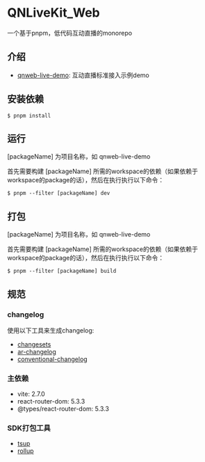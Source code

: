# QNLiveKit_Web

一个基于pnpm，低代码互动直播的monorepo

## 介绍

* [qnweb-live-demo](./packages/qnweb-live-demo/README.md): 互动直播标准接入示例demo

## 安装依赖

```shell
$ pnpm install
```

## 运行

[packageName] 为项目名称，如 qnweb-live-demo

首先需要构建 [packageName] 所需的workspace的依赖（如果依赖于workspace的package的话），然后在执行执行以下命令：

```shell
$ pnpm --filter [packageName] dev
```

## 打包

[packageName] 为项目名称，如 qnweb-live-demo

首先需要构建 [packageName] 所需的workspace的依赖（如果依赖于workspace的package的话），然后在执行执行以下命令：

```shell
$ pnpm --filter [packageName] build
```

## 规范

### changelog

使用以下工具来生成changelog:

* [changesets](https://github.com/changesets/changesets/blob/main/packages/cli/README.md)
* [ar-changelog](https://github.com/Spencer17x/arca/tree/main/packages/scripts/ar-changelog)
* [conventional-changelog](https://github.com/conventional-changelog/conventional-changelog/tree/master/packages/conventional-changelog-cli)

### 主依赖

* vite: 2.7.0
* react-router-dom: 5.3.3
* @types/react-router-dom: 5.3.3

### SDK打包工具

* [tsup](https://github.com/egoist/tsup)
* [rollup](https://github.com/rollup/rollup)
